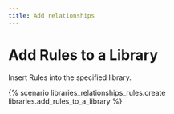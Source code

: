 ```yaml
---
title: Add relationships
---
```


# Add Rules to a Library

Insert Rules into the specified library.

{% scenario libraries_relationships_rules.create libraries.add_rules_to_a_library %}
